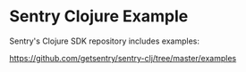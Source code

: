 Sentry Clojure Example
=====================

Sentry's Clojure SDK repository includes examples:

https://github.com/getsentry/sentry-clj/tree/master/examples
